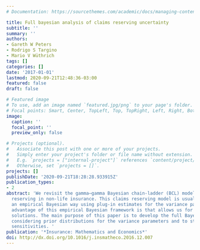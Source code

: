 ```yaml
---
# Documentation: https://sourcethemes.com/academic/docs/managing-content/

title: Full bayesian analysis of claims reserving uncertainty
subtitle: ''
summary: ''
authors:
- Gareth W Peters
- Rodrigo S Targino
- Mario V Wüthrich
tags: []
categories: []
date: '2017-01-01'
lastmod: 2020-09-21T12:48:36-03:00
featured: false
draft: false

# Featured image
# To use, add an image named `featured.jpg/png` to your page's folder.
# Focal points: Smart, Center, TopLeft, Top, TopRight, Left, Right, BottomLeft, Bottom, BottomRight.
image:
  caption: ''
  focal_point: ''
  preview_only: false

# Projects (optional).
#   Associate this post with one or more of your projects.
#   Simply enter your project's folder or file name without extension.
#   E.g. `projects = ["internal-project"]` references `content/project/deep-learning/index.md`.
#   Otherwise, set `projects = []`.
projects: []
publishDate: '2020-09-21T18:28:28.933915Z'
publication_types:
- 2
abstract: 'We revisit the gamma–gamma Bayesian chain-ladder (BCL) model for claims
  reserving in non-life insurance. This claims reserving model is usually used in
  an empirical Bayesian way using plug-in estimates for the variance parameters. The
  advantage of this empirical Bayesian framework is that allows us for closed form
  solutions. The main purpose of this paper is to develop the full Bayesian case also
  considering prior distributions for the variance parameters and to study the resulting
  sensitivities. '
publication: '*Insurance: Mathematics and Economics*'
doi: http://dx.doi.org/10.1016/j.insmatheco.2016.12.007
---
```

